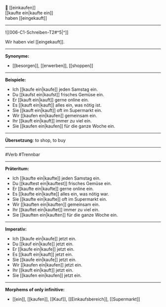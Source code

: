 🛒 [[einkaufen]]  
[[kaufte ein|kaufte ein]]  
haben [[eingekauft]]

---

![[006-C1-Schreiben-T2#^5|^]]

Wir haben viel [[eingekauft]].

---

**Synonyme:**

- [[besorgen]], [[erwerben]], [[shoppen]]

---

**Beispiele:**

- Ich [[kaufe ein|kaufe]] jeden Samstag ein.
- Du [[kaufst ein|kaufst]] frisches Gemüse ein.
- Er [[kauft ein|kauft]] gerne online ein.
- Es [[kauft ein|kauft]] alles ein, was nötig ist.
- Sie [[kauft ein|kauft]] oft im Supermarkt ein.
- Wir [[kaufen ein|kaufen]] gemeinsam ein.
- Ihr [[kauft ein|kauft]] immer zu viel ein.
- Sie [[kaufen ein|kaufen]] für die ganze Woche ein.

---

**Übersetzung**:
to shop, to buy

---

#Verb #Trennbar

---

**Präteritum:**

- Ich [[kaufte ein|kaufte]] jeden Samstag ein.
- Du [[kauftest ein|kauftest]] frisches Gemüse ein.
- Er [[kaufte ein|kaufte]] gerne online ein.
- Es [[kaufte ein|kaufte]] alles ein, was nötig war.
- Sie [[kaufte ein|kaufte]] oft im Supermarkt ein.
- Wir [[kauften ein|kauften]] gemeinsam ein.
- Ihr [[kauftet ein|kauftet]] immer zu viel ein.
- Sie [[kauften ein|kauften]] für die ganze Woche ein.

---

**Imperativ:**

- Ich [[kaufe ein|kaufe]] jetzt ein.
- Du [[kauf ein|kaufe]] jetzt ein.
- Er [[kaufe ein|kaufe]] jetzt ein.
- Es [[kauft ein|kauft]] jetzt ein.
- Sie [[kaufe ein|kaufe]] jetzt ein.
- Wir [[kaufen ein|kaufen]] jetzt ein.
- Ihr [[kauft ein|kauft]] jetzt ein.
- Sie [[kaufen ein|kaufen]] jetzt ein.

---

**Morphems of only infinitive:**

- [[ein]], [[kaufen]], [[Kauf]], [[Einkaufsbereich]], [[Supermarkt]]
